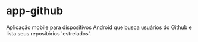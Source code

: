 # app-github
Aplicação mobile para dispositivos Android que busca usuários do Github e lista seus repositórios 'estrelados'.
